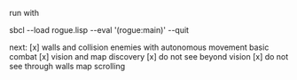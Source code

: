run with

sbcl --load rogue.lisp --eval '(rogue:main)' --quit


next:
[x] walls and collision
enemies with autonomous movement
basic combat
[x] vision and map discovery
[x] do not see beyond vision
[x] do not see through walls
map scrolling
